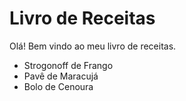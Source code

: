 # Livro de Receitas 

Olá! Bem vindo ao meu livro de receitas.

 - Strogonoff de Frango
 - Pavê de Maracujá 
 - Bolo de Cenoura
